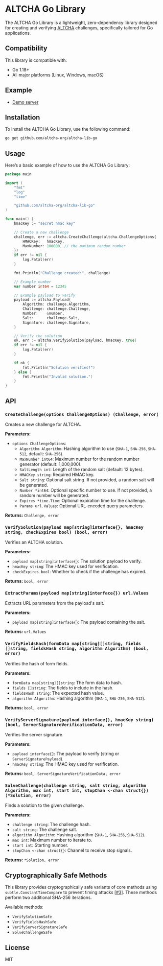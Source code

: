 # ALTCHA Go Library

The ALTCHA Go Library is a lightweight, zero-dependency library designed for creating and verifying [ALTCHA](https://altcha.org) challenges, specifically tailored for Go applications.

## Compatibility

This library is compatible with:

- Go 1.18+
- All major platforms (Linux, Windows, macOS)

## Example

- [Demo server](https://github.com/altcha-org/altcha-starter-go)

## Installation

To install the ALTCHA Go Library, use the following command:

```sh
go get github.com/altcha-org/altcha-lib-go
```

## Usage

Here’s a basic example of how to use the ALTCHA Go Library:

```go
package main

import (
    "fmt"
    "log"
    "time"

    "github.com/altcha-org/altcha-lib-go"
)

func main() {
    hmacKey := "secret hmac key"

    // Create a new challenge
    challenge, err := altcha.CreateChallenge(altcha.ChallengeOptions{
        HMACKey:   hmacKey,
        MaxNumber: 100000, // the maximum random number
    })
    if err != nil {
        log.Fatal(err)
    }

    fmt.Println("Challenge created:", challenge)

    // Example number
    var number int64 = 12345 

    // Example payload to verify
    payload := altcha.Payload{
        Algorithm: challenge.Algorithm,
        Challenge: challenge.Challenge,
        Number:    &number,
        Salt:      challenge.Salt,
        Signature: challenge.Signature,
    }

    // Verify the solution
    ok, err := altcha.VerifySolution(payload, hmacKey, true)
    if err != nil {
        log.Fatal(err)
    }

    if ok {
        fmt.Println("Solution verified!")
    } else {
        fmt.Println("Invalid solution.")
    }
}
```

## API

### `CreateChallenge(options ChallengeOptions) (Challenge, error)`

Creates a new challenge for ALTCHA.

**Parameters:**

- `options ChallengeOptions`:
  - `Algorithm Algorithm`: Hashing algorithm to use (`SHA-1`, `SHA-256`, `SHA-512`, default: `SHA-256`).
  - `MaxNumber int64`: Maximum number for the random number generator (default: 1,000,000).
  - `SaltLength int`: Length of the random salt (default: 12 bytes).
  - `HMACKey string`: Required HMAC key.
  - `Salt string`: Optional salt string. If not provided, a random salt will be generated.
  - `Number *int64`: Optional specific number to use. If not provided, a random number will be generated.
  - `Expires *time.Time`: Optional expiration time for the challenge.
  - `Params url.Values`: Optional URL-encoded query parameters.

**Returns:** `Challenge, error`

### `VerifySolution(payload map[string]interface{}, hmacKey string, checkExpires bool) (bool, error)`

Verifies an ALTCHA solution.

**Parameters:**

- `payload map[string]interface{}`: The solution payload to verify.
- `hmacKey string`: The HMAC key used for verification.
- `checkExpires bool`: Whether to check if the challenge has expired.

**Returns:** `bool, error`

### `ExtractParams(payload map[string]interface{}) url.Values`

Extracts URL parameters from the payload's salt.

**Parameters:**

- `payload map[string]interface{}`: The payload containing the salt.

**Returns:** `url.Values`

### `VerifyFieldsHash(formData map[string][]string, fields []string, fieldsHash string, algorithm Algorithm) (bool, error)`

Verifies the hash of form fields.

**Parameters:**

- `formData map[string][]string`: The form data to hash.
- `fields []string`: The fields to include in the hash.
- `fieldsHash string`: The expected hash value.
- `algorithm Algorithm`: Hashing algorithm (`SHA-1`, `SHA-256`, `SHA-512`).

**Returns:** `bool, error`

### `VerifyServerSignature(payload interface{}, hmacKey string) (bool, ServerSignatureVerificationData, error)`

Verifies the server signature.

**Parameters:**

- `payload interface{}`: The payload to verify (string or `ServerSignaturePayload`).
- `hmacKey string`: The HMAC key used for verification.

**Returns:** `bool, ServerSignatureVerificationData, error`

### `SolveChallenge(challenge string, salt string, algorithm Algorithm, max int, start int, stopChan <-chan struct{}) (*Solution, error)`

Finds a solution to the given challenge.

**Parameters:**

- `challenge string`: The challenge hash.
- `salt string`: The challenge salt.
- `algorithm Algorithm`: Hashing algorithm (`SHA-1`, `SHA-256`, `SHA-512`).
- `max int`: Maximum number to iterate to.
- `start int`: Starting number.
- `stopChan <-chan struct{}`: Channel to receive stop signals.

**Returns:** `*Solution, error`

## Cryptographically Safe Methods

This library provides cryptographically safe variants of core methods using `subtle.ConstantTimeCompare` to prevent timing attacks [[#3](https://github.com/altcha-org/altcha-lib-go/issues/3)]. These methods perform two additional SHA-256 iterations.

Available methods:

* `VerifySolutionSafe`
* `VerifyFieldsHashSafe`
* `VerifyServerSignatureSafe`
* `SolveChallengeSafe`

## License

MIT
